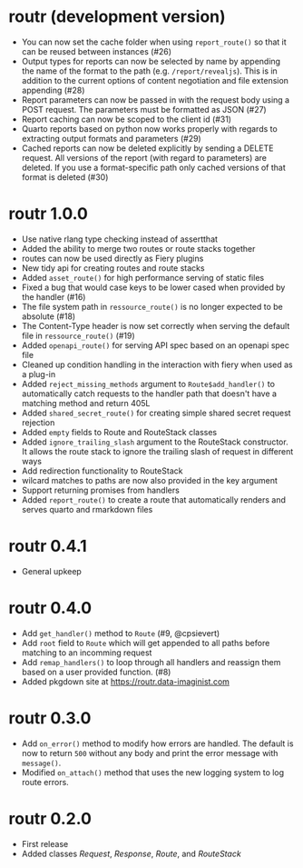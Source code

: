 # routr (development version)

* You can now set the cache folder when using `report_route()` so that it can be
  reused between instances (#26)
* Output types for reports can now be selected by name by appending the name of
  the format to the path (e.g. `/report/revealjs`). This is in addition to the
  current options of content negotiation and file extension appending (#28)
* Report parameters can now be passed in with the request body using a POST
  request. The parameters must be formatted as JSON (#27)
* Report caching can now be scoped to the client id (#31)
* Quarto reports based on python now works properly with regards to extracting
  output formats and parameters (#29)
* Cached reports can now be deleted explicitly by sending a DELETE request.
  All versions of the report (with regard to parameters) are deleted. If you use
  a format-specific path only cached versions of that format is deleted (#30)

# routr 1.0.0

* Use native rlang type checking instead of assertthat
* Added the ability to merge two routes or route stacks together
* routes can now be used directly as Fiery plugins
* New tidy api for creating routes and route stacks
* Added `asset_route()` for high performance serving of static files
* Fixed a bug that would case keys to be lower cased when provided by the
  handler (#16)
* The file system path in `ressource_route()` is no longer expected to be
  absolute (#18)
* The Content-Type header is now set correctly when serving the default file in
  `ressource_route()` (#19)
* Added `openapi_route()` for serving API spec based on an openapi spec file
* Cleaned up condition handling in the interaction with fiery when used as a
  plug-in
* Added `reject_missing_methods` argument to `Route$add_handler()` to
  automatically catch requests to the handler path that doesn't have a matching
  method and return 405L
* Added `shared_secret_route()` for creating simple shared secret request
  rejection
* Added `empty` fields to Route and RouteStack classes
* Added `ignore_trailing_slash` argument to the RouteStack constructor. It
  allows the route stack to ignore the trailing slash of request in different
  ways
* Add redirection functionality to RouteStack
* wilcard matches to paths are now also provided in the key argument
* Support returning promises from handlers
* Added `report_route()` to create a route that automatically renders and serves
  quarto and rmarkdown files

# routr 0.4.1

* General upkeep

# routr 0.4.0

* Add `get_handler()` method to `Route` (#9, @cpsievert)
* Add `root` field to `Route` which will get appended to all paths before
  matching to an incomming request
* Add `remap_handlers()` to loop through all handlers and reassign them based on
  a user provided function. (#8)
* Added pkgdown site at https://routr.data-imaginist.com

# routr 0.3.0

* Add `on_error()` method to modify how errors are handled. The default is now
  to return `500` without any body and print the error message with `message()`.
* Modified `on_attach()` method that uses the new logging system to log route
  errors.

# routr 0.2.0

* First release
* Added classes *Request*, *Response*, *Route*, and *RouteStack*

